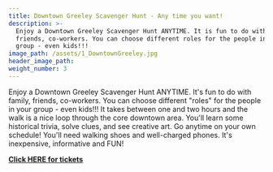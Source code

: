 ```yaml
---
title: Downtown Greeley Scavenger Hunt - Any time you want!
description: >-
  Enjoy a Downtown Greeley Scavenger Hunt ANYTIME. It is fun to do with family,
  friends, co-workers. You can choose different roles for the people in your
  group - even kids!!!
image_path: /assets/1_DowntownGreeley.jpg
header_image_path:
weight_number: 3
---
```


Enjoy a Downtown Greeley Scavenger Hunt ANYTIME. It's fun to do with family, friends, co-workers. You can choose different "roles" for the people in your group - even kids\!\!\! It takes between one and two hours and the walk is a nice loop through the core downtown area. You'll learn some historical trivia, solve clues, and see creative art. Go anytime on your own schedule\! You'll need walking shoes and well-charged phones. It's inexpensive, informative and FUN\!

[**Click HERE for tickets**](https://www.letsroam.com/scavenger_hunt/GREELEY_SCAVENGER_HUNT?utm_source=partner&amp;utm_medium=cu3bh2jv)